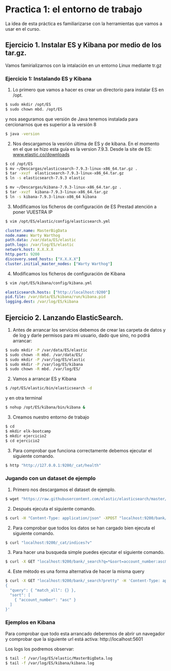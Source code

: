 # Practica 1: el entorno de trabajo

La idea de esta práctica es familiarizarse con la herramientas que vamos a usar en el curso.

## Ejercicio 1. Instalar ES y Kibana por medio de los tar.gz.

Vamos  famirializarnos con la intalación en un entorno Linux mediante tr.gz
### Ejercicio 1: Instalando ES y Kibana

1. Lo primero que vamos a hacer es crear un directorio para instalar ES en /opt.

```bash
$ sudo mkdir /opt/ES
$ sudo chown mbd. /opt/ES
```
y nos aseguramos que versión de Java tenemos instalada para cercionarnos que es superior a la versión 8
```bash
$ java -version
```
2. Nos descargamos la vesrión última de ES y de kibana. En el momento en el que se hizo esta guía es la version 7.9.3. Desde la site de ES:
www.elastic.co/downloads

```bash
$ cd /opt/ES
$ mv ~/Descargas/elasticsearch-7.9.3-linux-x86_64.tar.gz .
$ tar -xvzf  elasticsearch-7.9.3-linux-x86_64.tar.gz
$ ln -s elasticsearch-7.9.3 elastic

$ mv ~/Descargas/kibana-7.9.3-linux-x86_64.tar.gz .
$ tar -xvzf  kibana-7.9.3-linux-x86_64.tar.gz
$ ln -s kibana-7.9.3-linux-x86_64 kibana
```

3. Modificamos los ficheros de configuración de ES
Prestad atención a poner VUESTRA IP

```bash
$ vim /opt/ES/elastic/config/elasticsearch.yml
```

```yaml
cluster.name: MasterBigData
node.name: Warty Warthog
path.data: /var/data/ES/elastic
path.logs: /var/log/ES/elastic
network.host: X.X.X.X
http.port: 9200
discovery.seed_hosts: ["X.X.X.X"]
cluster.initial_master_nodes: ["Warty Warthog"]

```

4. Modificamos los ficheros de configuración de Kibana

```bash
$ vim /opt/ES/kibana/config/kibana.yml
```

```yaml
elasticsearch.hosts: ["http://localhost:9200"]
pid.file: /var/data/ES/kibana/run/kibana.pid
logging.dest: /var/log/ES/kibana
```


## Ejercicio 2. Lanzando ElasticSearch.

1. Antes de arrancar los servicios debemos de crear las carpeta de datos y de log y darle permisos para mi usuario, dado que sino, no podrá arrancar:

```bash
$ sudo mkdir -P /var/data/ES/elastic
$ sudo chown -R mbd. /var/data/ES/
$ sudo mkdir -P /var/log/ES/elastic
$ sudo mkdir -P /var/log/ES/kibana
$ sudo chown -R mbd. /var/log/ES/
```
2. Vamos a arrancar ES y Kibana

```bash
$ /opt/ES/elastic/bin/elasticsearch -d
```
y en otra terminal

```bash
$ nohup /opt/ES/kibana/bin/kibana &
```

3. Creamos nuestro entorno de trabajo

```bash
$ cd 
$ mkdir elk-bootcamp
$ mkdir ejercicio2
$ cd ejercicio2
```

3. Para comprobar que funciona correctamente debemos ejecutar el siguiente comando.

```bash
$ http "http://127.0.0.1:9200/_cat/health"
```

### Jugando con un dataset de ejemplo

1. Primero nos descargamos el dataset de ejemplo.

```bash
$ wget "https://raw.githubusercontent.com/elastic/elasticsearch/master/docs/src/test/resources/accounts.json"
```

2. Después ejecuta el siguiente comando.

```bash
$ curl -H "Content-Type: application/json" -XPOST "localhost:9200/bank/_doc/_bulk?pretty&refresh" --data-binary "@accounts.json"
```

2. Para comprobar que todos los datos se han cargado bien ejecuta el siguiente comando.

```bash
$ curl "localhost:9200/_cat/indices?v"
```

3. Para hacer una busqueda simple puedes ejecutar el siguiente comando.

```bash
$ curl -X GET "localhost:9200/bank/_search?q=*&sort=account_number:asc&pretty"

```

4. Este método es una forma alternativa de hacer la misma query

```bash
$ curl -X GET "localhost:9200/bank/_search?pretty" -H 'Content-Type: application/json' -d'
{
  "query": { "match_all": {} },
  "sort": [
	{ "account_number": "asc" }
  ]
}'
```
### Ejemplos en Kibana
Para comprobar que todo esta arrancado deberemos de abrir un navegador y comprobar que la siguiente url está activa:
http://localhost:5601

Los logs los podremos observar:
```bash
$ tail -f /var/log/ES/elastic/MasterBigData.log
$ tail -f /var/log/ES/kibana/kibana.log
```
## 

